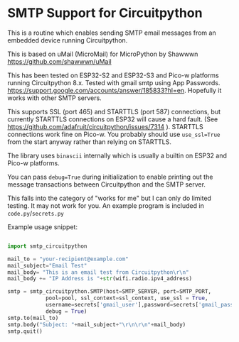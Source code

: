 # SMTP Support for Circuitpython

This is a routine which enables sending SMTP email messages from an embedded device running Circuitpython.  

This is based on uMail (MicroMail) for MicroPython by Shawwwn https://github.com/shawwwn/uMail

This has been tested on ESP32-S2 and ESP32-S3 and Pico-w platforms running Circuitpython 8.x. Tested with gmail smtp using App Passwords.  https://support.google.com/accounts/answer/185833?hl=en.  Hopefully it works with other SMTP servers.  

This supports SSL (port 465) and STARTTLS (port 587) connections, but currently STARTTLS connections on ESP32 will cause a hard fault. (See https://github.com/adafruit/circuitpython/issues/7314 ).  STARTTLS connections work fine on Pico-w. You probably should use `use_ssl=True` from the start anyway rather than relying on STARTTLS. 

The library uses `binascii` internally which is usually a builtin on ESP32 and Pico-w platforms.

You can pass `debug=True` during initialization to enable printing out the message transactions between Circuitpython and the SMTP server.  

This falls into the category of "works for me" but I can only do limited testing. It may not work for you. An example program is included in `code.py`/`secrets.py`

Example usage snippet:
```py

import smtp_circuitpython

mail_to = "your-recipient@example.com"
mail_subject="Email Test"
mail_body= "This is an email test from Circuitpython\r\n"
mail_body += "IP Address is "+str(wifi.radio.ipv4_address)

smtp = smtp_circuitpython.SMTP(host=SMTP_SERVER, port=SMTP_PORT,
            pool=pool, ssl_context=ssl_context, use_ssl = True,
            username=secrets['gmail_user'],password=secrets['gmail_password'],
            debug = True)
smtp.to(mail_to)
smtp.body("Subject: "+mail_subject+"\r\n\r\n"+mail_body)
smtp.quit()
```